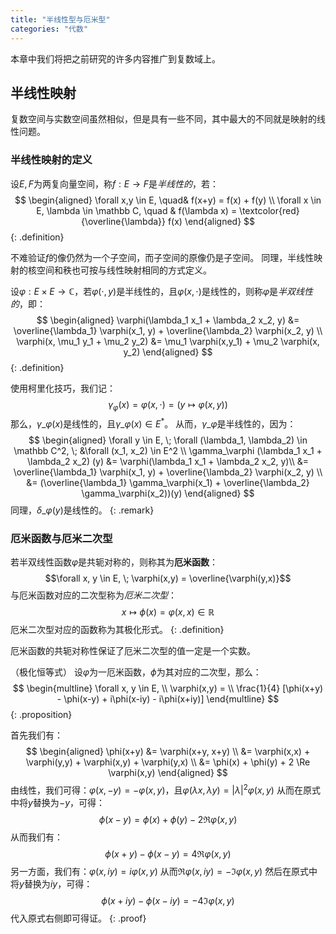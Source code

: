 ```yaml
---
title: "半线性型与厄米型"
categories: "代数"
---
```


本章中我们将把之前研究的许多内容推广到复数域上。

## 半线性映射

复数空间与实数空间虽然相似，但是具有一些不同，其中最大的不同就是映射的线性问题。

### 半线性映射的定义

设$E,F$为两复向量空间，称$f: E \to F$是*半线性的*，若：
$$
\begin{aligned}
    \forall x,y \in E, \quad& f(x+y) = f(x) + f(y) \\
    \forall x \in E, \lambda \in \mathbb C, \quad & f(\lambda x) = \textcolor{red}{\overline{\lambda}} f(x)
\end{aligned}
$$
{: .definition}

不难验证$f$的像仍然为一个子空间，而子空间的原像仍是子空间。
同理，半线性映射的核空间和秩也可按与线性映射相同的方式定义。

设$\varphi: E \times E \to \mathbb C$，若$\varphi(\cdot, y)$是半线性的，且$\varphi(x, \cdot)$是线性的，则称$\varphi$是*半双线性的*，即：
$$
\begin{aligned}
    \varphi(\lambda_1 x_1 + \lambda_2 x_2, y) &= \overline{\lambda_1} \varphi(x_1, y) + \overline{\lambda_2} \varphi(x_2, y) \\
    \varphi(x, \mu_1 y_1 + \mu_2 y_2) &= \mu_1 \varphi(x,y_1) + \mu_2 \varphi(x, y_2) 
\end{aligned}
$$
{: .definition}

使用柯里化技巧，我们记：
$$\gamma_\varphi(x) = \varphi(x, \cdot) = (y \mapsto \varphi(x, y))$$
那么，$\gamma\_\varphi(x)$是线性的，且$\gamma\_\varphi(x) \in E^*$。
从而，$\gamma\_\varphi$是半线性的，因为：
$$
\begin{aligned}
    \forall y \in E, \; \forall (\lambda_1, \lambda_2) \in \mathbb C^2, \; &\forall (x_1, x_2) \in E^2 \\
    \gamma_\varphi (\lambda_1 x_1 + \lambda_2 x_2) (y) &= \varphi(\lambda_1 x_1 + \lambda_2 x_2, y)\\
    &= \overline{\lambda_1} \varphi(x_1, y) + \overline{\lambda_2} \varphi(x_2, y) \\
    &= (\overline{\lambda_1} \gamma_\varphi(x_1) + \overline{\lambda_2} \gamma_\varphi(x_2))(y)
\end{aligned}
$$
同理，$\delta\_\varphi(y)$是线性的。
{: .remark}

### 厄米函数与厄米二次型

若半双线性函数$\varphi$是共轭对称的，则称其为**厄米函数**：
$$\forall x, y \in E, \; \varphi(x,y) = \overline{\varphi(y,x)}$$
与厄米函数对应的二次型称为*厄米二次型*：
$$x \mapsto \phi(x) = \varphi(x,x) \in \mathbb R$$
厄米二次型对应的函数称为其极化形式。
{: .definition}

厄米函数的共轭对称性保证了厄米二次型的值一定是一个实数。

（极化恒等式）
设$\varphi$为一厄米函数，$\phi$为其对应的二次型，那么：
$$
\begin{multline}
    \forall x, y \in E, \\ \varphi(x,y) = \\ \frac{1}{4} [\phi(x+y) - \phi(x-y) + i\phi(x-iy) - i\phi(x+iy)]
\end{multline}
$$
{: .proposition}

首先我们有：
$$
\begin{aligned}
    \phi(x+y) 
    &= \varphi(x+y, x+y) \\
    &= \varphi(x,x) + \varphi(y,y) + \varphi(x,y) + \varphi(y,x) \\
    &= \phi(x) + \phi(y) + 2 \Re \varphi(x,y)
\end{aligned}
$$
由线性，我们可得：$\varphi(x,-y) = -\varphi(x,y)$，且$\varphi(\lambda x, \lambda y) = |\lambda|^2 \varphi(x,y)$
从而在原式中将$y$替换为$-y$，可得：
$$\phi(x-y) = \phi(x) + \phi(y) - 2 \Re \varphi(x,y)$$
从而我们有：
$$\phi(x+y) - \phi(x-y) = 4 \Re \varphi(x,y)$$
另一方面，我们有：$\varphi(x,iy) = i \varphi(x,y)$
从而$\Re \varphi(x,iy) = - \Im \varphi(x,y)$
然后在原式中将$y$替换为$iy$，可得：
$$\phi(x+iy) - \phi(x-iy) = - 4 \Im \varphi(x,y)$$
代入原式右侧即可得证。
{: .proof}
